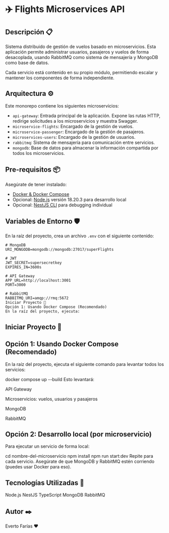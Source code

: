 # ✈️ Flights Microservices API

## Descripción 📋

Sistema distribuido de gestión de vuelos basado en microservicios. Esta aplicación permite administrar usuarios, pasajeros y vuelos de forma desacoplada, usando RabbitMQ como sistema de mensajería y MongoDB como base de datos.

Cada servicio está contenido en su propio módulo, permitiendo escalar y mantener los componentes de forma independiente.

## Arquitectura ⚙️

Este monorepo contiene los siguientes microservicios:

- `api-gateway`: Entrada principal de la aplicación. Expone las rutas HTTP, redirige solicitudes a los microservicios y muestra Swagger.
- `microservice-flights`: Encargado de la gestión de vuelos.
- `microservice-passenger`: Encargado de la gestión de pasajeros.
- `microservices-users`: Encargado de la gestión de usuarios.
- `rabbitmq`: Sistema de mensajería para comunicación entre servicios.
- `mongodb`: Base de datos para almacenar la información compartida por todos los microservicios.

## Pre-requisitos 📦

Asegúrate de tener instalado:

- [Docker & Docker Compose](https://www.docker.com/)
- Opcional: [Node.js](https://nodejs.org/) versión 18.20.3 para desarrollo local
- Opcional: [NestJS CLI](https://docs.nestjs.com/cli/overview) para debugging individual

## Variables de Entorno 🛡️

En la raíz del proyecto, crea un archivo `.env` con el siguiente contenido:

```env
# MongoDB
URI_MONGODB=mongodb://mongodb:27017/superFlights

# JWT
JWT_SECRET=supersecretkey
EXPIRES_IN=3600s

# API Gateway
APP_URL=http://localhost:3001
PORT=3000

# RabbitMQ
RABBITMQ_URI=amqp://rmq:5672
Iniciar Proyecto 🚀
Opción 1: Usando Docker Compose (Recomendado)
En la raíz del proyecto, ejecuta:
```
## Iniciar Proyecto 🚀
## Opción 1: Usando Docker Compose (Recomendado)
En la raíz del proyecto, ejecuta el siguiente comando para levantar todos los servicios:

docker compose up --build
Esto levantará:

API Gateway

Microservicios: vuelos, usuarios y pasajeros

MongoDB

RabbitMQ

## Opción 2: Desarrollo local (por microservicio)
Para ejecutar un servicio de forma local:

cd nombre-del-microservicio
npm install
npm run start:dev
Repite para cada servicio. Asegúrate de que MongoDB y RabbitMQ estén corriendo (puedes usar Docker para eso).

## Tecnologías Utilizadas 🧰
Node.js
NestJS
TypeScript
MongoDB
RabbitMQ

## Autor ✒️
Everto Farías ❤️

